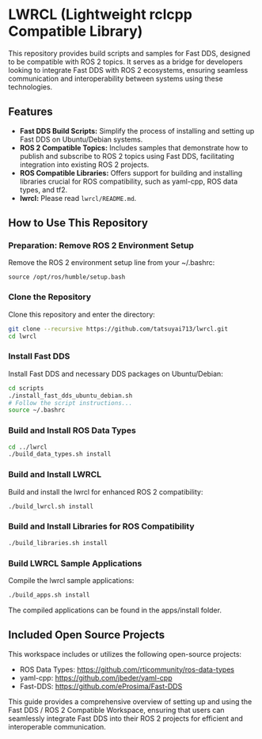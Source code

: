 # LWRCL (Lightweight rclcpp Compatible Library) 

This repository provides build scripts and samples for Fast DDS, designed to be compatible with ROS 2 topics. It serves as a bridge for developers looking to integrate Fast DDS with ROS 2 ecosystems, ensuring seamless communication and interoperability between systems using these technologies.

## Features

- **Fast DDS Build Scripts:** Simplify the process of installing and setting up Fast DDS on Ubuntu/Debian systems.
- **ROS 2 Compatible Topics:** Includes samples that demonstrate how to publish and subscribe to ROS 2 topics using Fast DDS, facilitating integration into existing ROS 2 projects.
- **ROS Compatible Libraries:** Offers support for building and installing libraries crucial for ROS compatibility, such as yaml-cpp, ROS data types, and tf2.
- **lwrcl:** Please read `lwrcl/README.md`.

## How to Use This Repository

### Preparation: Remove ROS 2 Environment Setup

Remove the ROS 2 environment setup line from your ~/.bashrc:

```
source /opt/ros/humble/setup.bash
```

### Clone the Repository

Clone this repository and enter the directory:

```bash
git clone --recursive https://github.com/tatsuyai713/lwrcl.git
cd lwrcl
```


### Install Fast DDS

Install Fast DDS and necessary DDS packages on Ubuntu/Debian:

```bash
cd scripts
./install_fast_dds_ubuntu_debian.sh
# Follow the script instructions...
source ~/.bashrc
```

### Build and Install ROS Data Types

```bash
cd ../lwrcl
./build_data_types.sh install
```

### Build and Install LWRCL

Build and install the lwrcl for enhanced ROS 2 compatibility:

```bash
./build_lwrcl.sh install
```

### Build and Install Libraries for ROS Compatibility

```bash
./build_libraries.sh install
```

### Build LWRCL Sample Applications

Compile the lwrcl sample applications:

```bash
./build_apps.sh install
```

The compiled applications can be found in the apps/install folder.

## Included Open Source Projects

This workspace includes or utilizes the following open-source projects:

- ROS Data Types: https://github.com/rticommunity/ros-data-types
- yaml-cpp: https://github.com/jbeder/yaml-cpp
- Fast-DDS: https://github.com/eProsima/Fast-DDS

This guide provides a comprehensive overview of setting up and using the Fast DDS / ROS 2 Compatible Workspace, ensuring that users can seamlessly integrate Fast DDS into their ROS 2 projects for efficient and interoperable communication.

